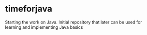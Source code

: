 # timeforjava
Starting the work on Java. Initial repository that later can be used for learning and implementing Java basics
